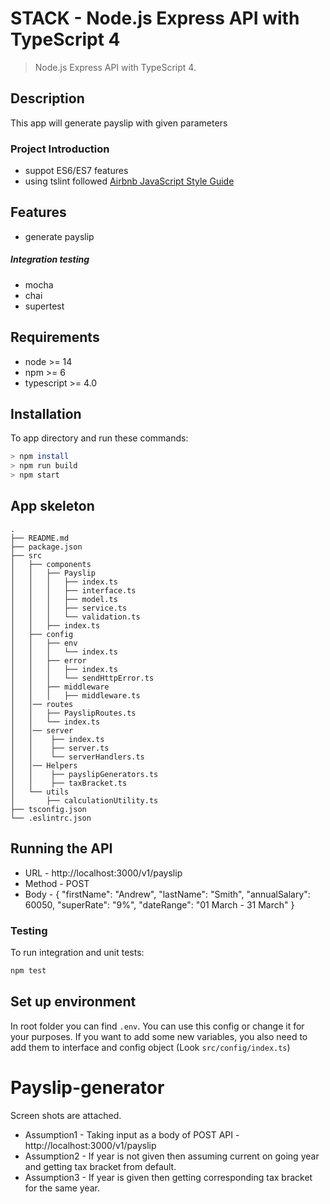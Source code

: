 # STACK - Node.js Express API with TypeScript 4

> Node.js Express API with TypeScript 4.

## Description
This app will generate payslip with given parameters

### Project Introduction
- suppot ES6/ES7 features
- using tslint followed [Airbnb JavaScript Style Guide](https://github.com/airbnb/javascript)

## Features
- generate payslip
##### Integration testing
- mocha
- chai
- supertest

## Requirements

- node >= 14
- npm >= 6
- typescript >= 4.0

## Installation

To app directory and run these commands:

```bash
> npm install
> npm run build
> npm start
```
## App skeleton
```
.
├── README.md
├── package.json
├── src
│   ├── components
│   │   ├── Payslip
│   │   │   ├── index.ts
│   │   │   ├── interface.ts
│   │   │   ├── model.ts
│   │   │   ├── service.ts
│   │   │   └── validation.ts
│   │   ├── index.ts
│   ├── config
│   │   ├── env
│   │   │   └── index.ts
│   │   ├── error
│   │   │   ├── index.ts
│   │   │   └── sendHttpError.ts
│   │   ├── middleware
│   │   │   ├── middleware.ts
│   │── routes
│   │   ├── PayslipRoutes.ts
│   │   └── index.ts
│   │── server
│   │    ├── index.ts
│   │    ├── server.ts
│   │    └── serverHandlers.ts
│   │── Helpers
│   │    ├── payslipGenerators.ts
│   │    ├── taxBracket.ts
│   └── utils
│       ├── calculationUtility.ts
├── tsconfig.json
└── .eslintrc.json
```
## Running the API
- URL - http://localhost:3000/v1/payslip
- Method - POST
- Body - {
    "firstName": "Andrew",
    "lastName": "Smith",
    "annualSalary": 60050,
    "superRate": "9%",
    "dateRange": "01 March - 31 March"
}

### Testing
To run integration and unit tests:
```bash
npm test
```

## Set up environment
In root folder you can find `.env`. You can use this config or change it for your purposes.
If you want to add some new variables, you also need to add them to interface and config object (Look `src/config/index.ts`)
# Payslip-generator
Screen shots are attached.

- Assumption1 - Taking input as a body of POST API - http://localhost:3000/v1/payslip
- Assumption2 - If year is not given then assuming current on going year and getting tax bracket from default.
- Assumption3 - If year is given then getting corresponding tax bracket for the same year.
